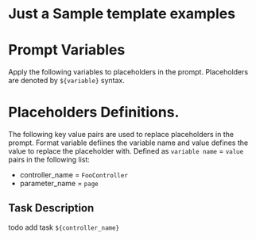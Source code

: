 # Just a Sample template examples

# Prompt Variables
Apply the following variables to placeholders in the prompt. Placeholders are denoted by `${variable}` syntax.
# Placeholders Definitions.
The following key value pairs are used to replace placeholders in the prompt. Format variable defiines the variable name and
value defines the value to replace the placeholder with. Defined as `variable name` = `value` pairs in the following list:
* controller_name = `FooController`
* parameter_name = `page`

## Task Description
todo add task `${controller_name}`
